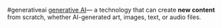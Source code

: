 #generativeai
[generative AI](https://www.marktechpost.com/2023/01/20/what-is-generative-ai-concept-and-applications-explained/)— a technology that can create __new content__ from scratch, whether AI-generated art, images, text, or audio files.

